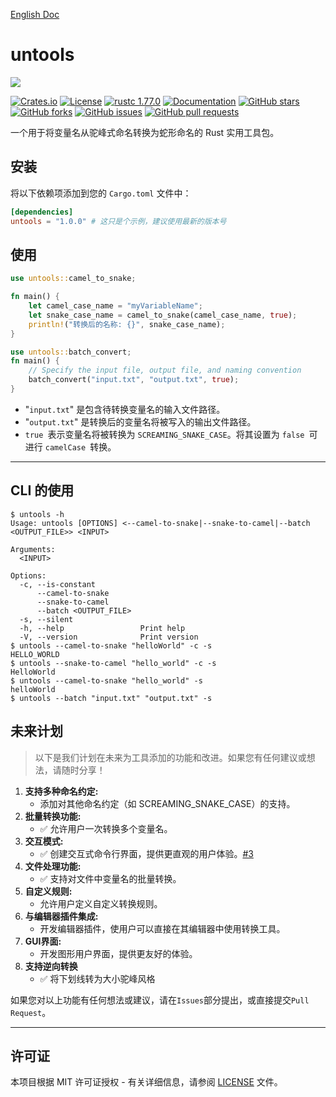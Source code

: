 
[English Doc](https://github.com/08820048/untools/blob/master/README.md)
# untools
![](https://images.waer.ltd/notes/untools.png)

[![Crates.io](https://img.shields.io/crates/d/untools.svg)](https://crates.io/crates/untools)
[![License](https://img.shields.io/github/license/08820048/untools)](https://github.com/08820048/untools/blob/master/LICENSE)
[![rustc 1.77.0](https://img.shields.io/badge/rust-1.77.0-orange.svg)](https://img.shields.io/badge/rust-1.77.0-orange.svg)
[![Documentation](https://docs.rs/console/badge.svg)](https://docs.rs/untools)
[![GitHub stars](https://img.shields.io/github/stars/08820048/untools)](https://github.com/08820048/untools/stargazers)
[![GitHub forks](https://img.shields.io/github/forks/08820048/untools)](https://github.com/08820048/untools/network/members)
[![GitHub issues](https://img.shields.io/github/issues/08820048/untools)](https://github.com/08820048/untools/issues)
[![GitHub pull requests](https://img.shields.io/github/issues-pr/08820048/untools)](https://github.com/08820048/untools/pulls)

一个用于将变量名从驼峰式命名转换为蛇形命名的 Rust 实用工具包。

## 安装

将以下依赖项添加到您的 `Cargo.toml` 文件中：

```toml
[dependencies]
untools = "1.0.0" # 这只是个示例，建议使用最新的版本号
```

## 使用

```rust
use untools::camel_to_snake;

fn main() {
    let camel_case_name = "myVariableName";
    let snake_case_name = camel_to_snake(camel_case_name, true);
    println!("转换后的名称: {}", snake_case_name);
}
```

```rust
use untools::batch_convert;
fn main() {
    // Specify the input file, output file, and naming convention
    batch_convert("input.txt", "output.txt", true);
}
```

- "`input.txt`" 是包含待转换变量名的输入文件路径。
- "`output.txt`" 是转换后的变量名将被写入的输出文件路径。
- `true `表示变量名将被转换为 `SCREAMING_SNAKE_CASE`。将其设置为 `false `可进行 `camelCase `转换。

------------------

## CLI 的使用
```shell
$ untools -h
Usage: untools [OPTIONS] <--camel-to-snake|--snake-to-camel|--batch <OUTPUT_FILE>> <INPUT>

Arguments:
  <INPUT>

Options:
  -c, --is-constant
      --camel-to-snake
      --snake-to-camel
      --batch <OUTPUT_FILE>
  -s, --silent
  -h, --help                 Print help
  -V, --version              Print version
$ untools --camel-to-snake "helloWorld" -c -s
HELLO_WORLD
$ untools --snake-to-camel "hello_world" -c -s
HelloWorld
$ untools --camel-to-snake "hello_world" -s
helloWorld
$ untools --batch "input.txt" "output.txt" -s 
```

## 未来计划

> 以下是我们计划在未来为工具添加的功能和改进。如果您有任何建议或想法，请随时分享！

1. **支持多种命名约定:**
   - 添加对其他命名约定（如 SCREAMING_SNAKE_CASE）的支持。
2. **批量转换功能:**
   - :white_check_mark: 允许用户一次转换多个变量名。
3. **交互模式:**
   - :white_check_mark: 创建交互式命令行界面，提供更直观的用户体验。[#3](https://github.com/08820048/untools/pull/3)
4. **文件处理功能:**
   - :white_check_mark: 支持对文件中变量名的批量转换。
5. **自定义规则:**
   - 允许用户定义自定义转换规则。
6. **与编辑器插件集成:**
   - 开发编辑器插件，使用户可以直接在其编辑器中使用转换工具。
7. **GUI界面:**
   - 开发图形用户界面，提供更友好的体验。
8. **支持逆向转换**
   - :white_check_mark: 将下划线转为大小驼峰风格

如果您对以上功能有任何想法或建议，请在`Issues`部分提出，或直接提交`Pull Request`。

----

## 许可证

本项目根据 MIT 许可证授权 - 有关详细信息，请参阅 [LICENSE](https://github.com/08820048/untools/blob/master/LICENSE) 文件。

